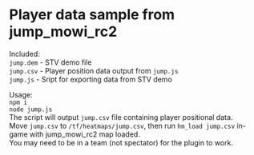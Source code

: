 # Player data sample from jump_mowi_rc2  

Included:  
`jump.dem` - STV demo file  
`jump.csv` - Player position data output from `jump.js`  
`jump.js` - Sript for exporting data from STV demo  

Usage:  
`npm i`  
`node jump.js`  
The script will output `jump.csv` file containing player positional data.  
Move `jump.csv` to `/tf/heatmaps/jump.csv`, then run `hm_load jump.csv` in-game with jump_mowi_rc2 map loaded.  
You may need to be in a team (not spectator) for the plugin to work.